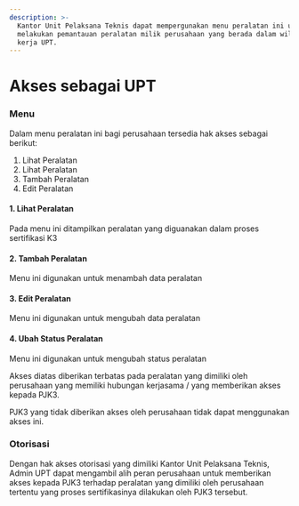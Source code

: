 ```yaml
---
description: >-
  Kantor Unit Pelaksana Teknis dapat mempergunakan menu peralatan ini untuk
  melakukan pemantauan peralatan milik perusahaan yang berada dalam wilayah
  kerja UPT.
---
```


# Akses sebagai UPT

### Menu

Dalam menu peralatan ini bagi perusahaan tersedia hak akses sebagai berikut:

1. Lihat Peralatan
2. Lihat Peralatan
3. Tambah Peralatan
4. Edit Peralatan

#### 1. Lihat Peralatan

Pada menu ini ditampilkan peralatan yang diguanakan dalam proses sertifikasi K3

#### 2. Tambah Peralatan

Menu ini digunakan untuk menambah data peralatan &#x20;

#### 3. Edit Peralatan

Menu ini digunakan untuk mengubah data peralatan

#### 4. Ubah Status Peralatan

Menu ini digunakan untuk mengubah status peralatan

Akses diatas diberikan terbatas pada peralatan yang dimiliki oleh perusahaan yang memiliki hubungan kerjasama / yang memberikan akses kepada PJK3.

PJK3 yang tidak diberikan akses oleh perusahaan tidak dapat menggunakan akses ini.

### Otorisasi

Dengan hak akses otorisasi yang dimiliki Kantor Unit Pelaksana Teknis, Admin UPT dapat mengambil alih peran perusahaan untuk memberikan akses kepada PJK3 terhadap peralatan yang dimiliki oleh perusahaan tertentu yang proses sertifikasinya dilakukan oleh PJK3 tersebut.&#x20;
